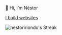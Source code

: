 👋 Hi, I’m Néstor

[I build websites](http://www.nestoririondo.com)

![nestoririondo's Streak](https://github-readme-streak-stats.herokuapp.com/?user=nestoririondo&theme=tokyonight&hide_border=true)
